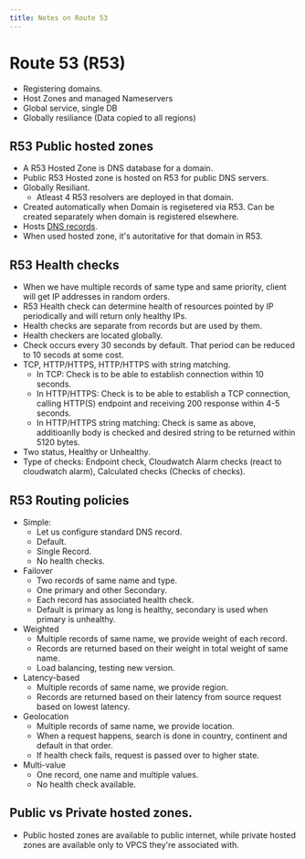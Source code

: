 ```yaml
---
title: Notes on Route 53
---
```


# Route 53 (R53)

- Registering domains.
- Host Zones and managed Nameservers
- Global service, single DB
- Globally resiliance (Data copied to all regions)

## R53 Public hosted zones
- A R53 Hosted Zone is DNS database for a domain.
- Public R53 Hosted zone is hosted on R53 for public DNS servers.
- Globally Resiliant.
    - Atleast 4 R53 resolvers are deployed in that domain.
- Created automatically when Domain is regisetered via R53. Can be created separately when domain is registered elsewhere.
- Hosts [DNS records](./dnsTypes.md).
- When used hosted zone, it's autoritative for that domain in R53.
 

## R53 Health checks
- When we have multiple records of same type and same priority, client will get IP addresses in random orders.
- R53 Health check can determine health of resources pointed by IP periodically and will return only healthy IPs.
- Health checks are separate from records but are used by them.
- Health checkers are located globally.
- Check occurs every 30 seconds by default. That period can be reduced to 10 secods at some cost.
- TCP, HTTP/HTTPS, HTTP/HTTPS with string matching.
    - In TCP: Check is to be able to establish connection within 10 seconds.
    - In HTTP/HTTPS: Check is to be able to establish a TCP connection, calling HTTP(S) endpoint and receiving 200 response within 4-5 seconds.
    - In HTTP/HTTPS string matching: Check is same as above, additioanlly body is checked and desired string to be returned within 5120 bytes.
- Two status, Healthy or Unhealthy.
- Type of checks: Endpoint check, Cloudwatch Alarm checks (react to cloudwatch alarm), Calculated checks (Checks of checks).

## R53 Routing policies
- Simple:
    - Let us configure standard DNS record.
    - Default.
    - Single Record.
    - No health checks.
- Failover
    - Two records of same name and type.
    - One primary and other Secondary.
    - Each record has associated health check. 
    - Default is primary as long is healthy, secondary is used when primary is unhealthy.
- Weighted
    - Multiple records of same name, we provide weight of each record.
    - Records are returned based on their weight in total weight of same name.
    - Load balancing, testing new version.
- Latency-based
    - Multiple records of same name, we provide region.
    - Records are returned based on their latency from source request based on lowest latency.
- Geolocation
    - Multiple records of same name, we provide location.
    - When a request happens, search is done in country, continent and default in that order.
    - If health check fails, request is passed over to higher state.
- Multi-value
    - One record, one name and multiple values.
    - No health check available.

## Public vs Private hosted zones.
- Public hosted zones are available to public internet, while private hosted zones are available only to VPCS they're associated with.


